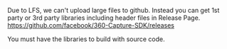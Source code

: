 
Due to LFS, we can't upload large files to github. 
Instead you can get 1st party or 3rd party libraries including header files in Release Page. 
https://github.com/facebook/360-Capture-SDK/releases

You must have the libraries to build with source code.
